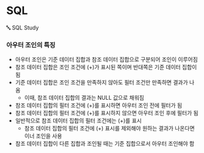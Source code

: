 # SQL
:abc: SQL Study

### 아우터 조인의 특징
- 아우터 조인은 기준 데이터 집합과 참조 데이터 집합으로 구분되어 조인이 이루어짐
- 참조 데이터 집합은 조인 조건에 (+)가 표시된 쪽이며 반대쪽은 기준 데이터 집합이 됨
- 기준 데이터 집합은 조인 조건을 만족하지 않아도 필터 조건만 만족하면 결과가 나옴
  - 이때, 참조 데이터 집합의 결과는 NULL 값으로 채워짐
- 참조 데이터 집합의 필터 조건에 (+)를 표시하면 아우터 조인 전에 필터가 됨
- 참조 데이터 집합의 필터 조건에 (+)를 표시하지 않으면 아우터 조인 후에 필터가 됨
- 일반적으로 참조 데이터 집합의 필터 조건에는 (+)를 표시
  - 참조 데이터 집합의 필터 조건에 (+) 표시를 제외해야 원하는 결과가 나온다면 이너 조인을 사용
- 참조 데이터 집합이 다른 집합과 조인될 때는 기준 집합으로서 아우터 조인해야 함
